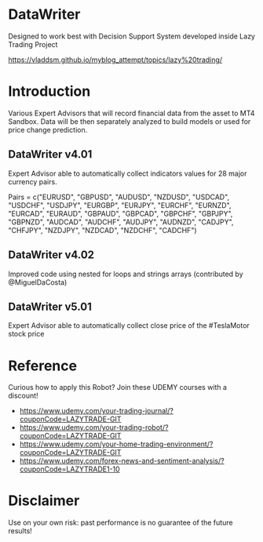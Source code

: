 # DataWriter

Designed to work best with Decision Support System developed inside Lazy Trading Project

https://vladdsm.github.io/myblog_attempt/topics/lazy%20trading/

# Introduction

Various Expert Advisors that will record financial data from the asset to MT4 Sandbox. Data will be then separately analyzed to build models or used for price change prediction.

## DataWriter v4.01

Expert Advisor able to automatically collect indicators values for 28 major currency pairs.

Pairs = c("EURUSD", "GBPUSD", "AUDUSD", "NZDUSD", "USDCAD", "USDCHF", "USDJPY",
                     "EURGBP", "EURJPY", "EURCHF", "EURNZD", "EURCAD", "EURAUD", "GBPAUD",
                     "GBPCAD", "GBPCHF", "GBPJPY", "GBPNZD", "AUDCAD", "AUDCHF", "AUDJPY",
                     "AUDNZD", "CADJPY", "CHFJPY", "NZDJPY", "NZDCAD", "NZDCHF", "CADCHF")   
					 
## DataWriter v4.02

Improved code using nested for loops and strings arrays (contributed by @MiguelDaCosta)					 
					 
## DataWriter v5.01

Expert Advisor able to automatically collect close price of the #TeslaMotor stock price
					 
# Reference

Curious how to apply this Robot? Join these UDEMY courses with a discount!

* https://www.udemy.com/your-trading-journal/?couponCode=LAZYTRADE-GIT
* https://www.udemy.com/your-trading-robot/?couponCode=LAZYTRADE-GIT
* https://www.udemy.com/your-home-trading-environment/?couponCode=LAZYTRADE-GIT
* https://www.udemy.com/forex-news-and-sentiment-analysis/?couponCode=LAZYTRADE1-10

# Disclaimer

Use on your own risk: past performance is no guarantee of the future results!
